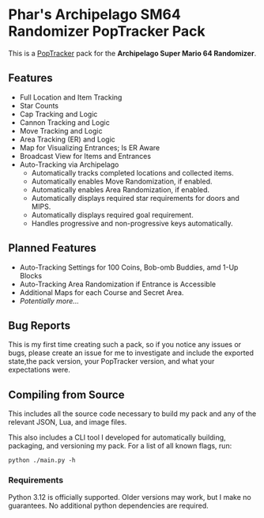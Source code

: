 # Phar's Archipelago SM64 Randomizer PopTracker Pack

This is a [PopTracker](https://poptracker.github.io/) pack for the **Archipelago Super Mario 64 Randomizer**.

## Features

- Full Location and Item Tracking
- Star Counts
- Cap Tracking and Logic
- Cannon Tracking and Logic
- Move Tracking and Logic
- Area Tracking (ER) and Logic
- Map for Visualizing Entrances; Is ER Aware
- Broadcast View for Items and Entrances
- Auto-Tracking via Archipelago
  - Automatically tracks completed locations and collected items.
  - Automatically enables Move Randomization, if enabled.
  - Automatically enables Area Randomization, if enabled.
  - Automatically displays required star requirements for doors and MIPS.
  - Automatically displays required goal requirement.
  - Handles progressive and non-progressive keys automatically.

## Planned Features

- Auto-Tracking Settings for 100 Coins, Bob-omb Buddies, amd 1-Up Blocks
- Auto-Tracking Area Randomization if Entrance is Accessible
- Additional Maps for each Course and Secret Area.
- _Potentially more..._

## Bug Reports

This is my first time creating such a pack, so if you notice any issues or bugs, please create an issue for me to 
investigate and include the exported state,the pack version, your PopTracker version, and what your expectations were.

## Compiling from Source

This includes all the source code necessary to build my pack and any of the relevant JSON, Lua, and image files.

This also includes a CLI tool I developed for automatically building, packaging, and versioning my pack. For a list of
all known flags, run:

```shell
python ./main.py -h
```

### Requirements

Python 3.12 is officially supported. Older versions may work, but I make no guarantees. No additional python 
dependencies are required.
